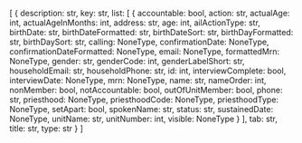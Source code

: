 [
  {
    description: str,
    key: str,
    list: [
      {
        accountable: bool,
        action: str,
        actualAge: int,
        actualAgeInMonths: int,
        address: str,
        age: int,
        ailActionType: str,
        birthDate: str,
        birthDateFormatted: str,
        birthDateSort: str,
        birthDayFormatted: str,
        birthDaySort: str,
        calling: NoneType,
        confirmationDate: NoneType,
        confirmationDateFormatted: NoneType,
        email: NoneType,
        formattedMrn: NoneType,
        gender: str,
        genderCode: int,
        genderLabelShort: str,
        householdEmail: str,
        householdPhone: str,
        id: int,
        interviewComplete: bool,
        interviewDate: NoneType,
        mrn: NoneType,
        name: str,
        nameOrder: int,
        nonMember: bool,
        notAccountable: bool,
        outOfUnitMember: bool,
        phone: str,
        priesthood: NoneType,
        priesthoodCode: NoneType,
        priesthoodType: NoneType,
        setApart: bool,
        spokenName: str,
        status: str,
        sustainedDate: NoneType,
        unitName: str,
        unitNumber: int,
        visible: NoneType
      }
    ],
    tab: str,
    title: str,
    type: str
  }
]